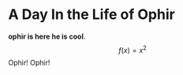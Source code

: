 <!-- we will use this comment to store meta info
{
    "title": "A Day In the Life of Ophir" ,
    "author": "Matan and Ophir",
    "tags": ["cool stuff", "science!","Jews!", "DND"]
}
-->

# A Day In the Life of Ophir
**ophir is here he is cool**. $$f(x)=x^2$$ Ophir! Ophir! 